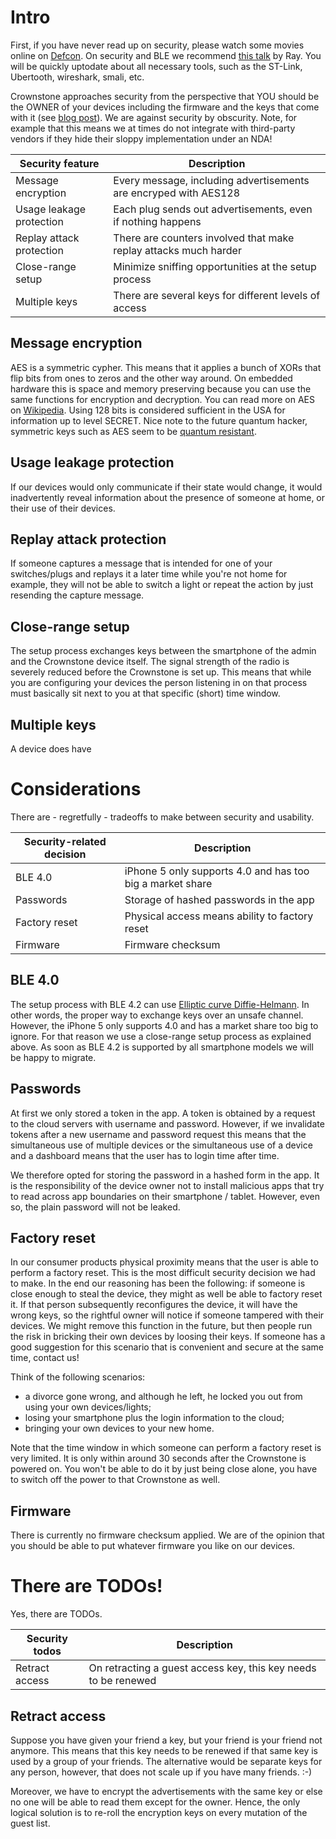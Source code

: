 # Intro

First, if you have never read up on security, please watch some movies online on [Defcon](https://www.defcon.org/). 
On security and BLE we recommend [this talk](https://media.ccc.de/v/33c3-8019-lockpicking_in_the_iot) by Ray. You will be quickly 
uptodate about all necessary tools, such as the ST-Link, Ubertooth, wireshark, smali, etc. 

Crownstone approaches security from the perspective that YOU should be the OWNER of your devices including the firmware and the
keys that come with it (see [blog post](https://crownstone.rocks/2017/01/07/the-devilish-dilemma-of-supporting-android-and-ios-with-ble)). 
We are against security by obscurity. Note, for example that this means we at times do not integrate with third-party vendors 
if they hide their sloppy implementation under an NDA! 

| Security feature                  | Description                                                            |
| ---                               | ---                                                                    |
| Message encryption                | Every message, including advertisements are encryped with AES128       |
| Usage leakage protection          | Each plug sends out advertisements, even if nothing happens            |
| Replay attack protection          | There are counters involved that make replay attacks much harder       |
| Close-range setup                 | Minimize sniffing opportunities at the setup process                   |
| Multiple keys                     | There are several keys for different levels of access                  |

## Message encryption

AES is a symmetric cypher. This means that it applies a bunch of XORs that flip bits from ones to zeros and the other way around. 
On embedded hardware this is space and memory preserving because you can use the same functions for encryption and decryption.
You can read more on AES on [Wikipedia](https://en.wikipedia.org/wiki/Advanced_Encryption_Standard). Using 128 bits is considered 
sufficient in the USA for information up to level SECRET. Nice note to the future quantum hacker, symmetric keys such as AES seem to be 
[quantum resistant](https://en.wikipedia.org/wiki/Post-quantum_cryptography).

## Usage leakage protection

If our devices would only communicate if their state would change, it would inadvertently reveal information about the presence
of someone at home, or their use of their devices. 

## Replay attack protection

If someone captures a message that is intended for one of your switches/plugs and replays it a later time while you're not
home for example, they will not be able to switch a light or repeat the action by just resending the capture message.

## Close-range setup

The setup process exchanges keys between the smartphone of the admin and the Crownstone device itself. The signal strength of 
the radio is severely reduced before the Crownstone is set up. This means that while you are configuring your devices the
person listening in on that process must basically sit next to you at that specific (short) time window.

## Multiple keys

A device does have 

# Considerations

There are - regretfully - tradeoffs to make between security and usability.

| Security-related decision         | Description                                                            |
| ---                               | ---                                                                    |
| BLE 4.0                           | iPhone 5 only supports 4.0 and has too big a market share              |
| Passwords                         | Storage of hashed passwords in the app                                 |
| Factory reset                     | Physical access means ability to factory reset                         |
| Firmware                          | Firmware checksum                                                      |

## BLE 4.0

The setup process with BLE 4.2 can use [Elliptic curve Diffie-Helmann](https://en.wikipedia.org/wiki/Elliptic_curve_Diffie–Hellman).
In other words, the proper way to exchange keys over an unsafe channel. However, the iPhone 5 only supports 4.0 and has a 
market share too big to ignore. For that reason we use a close-range setup process as explained above. As soon as BLE 4.2 is
supported by all smartphone models we will be happy to migrate.

## Passwords

At first we only stored a token in the app. A token is obtained by a request to the cloud servers with username and password. 
However, if we invalidate tokens after a new username and password request this means that the simultaneous use of multiple
devices or the simultaneous use of a device and a dashboard means that the user has to login time after time.

We therefore opted for storing the password in a hashed form in the app. It is the responsibility of the device owner not to 
install malicious apps that try to read across app boundaries on their smartphone / tablet. However, even so, the plain password 
will not be leaked. 

## Factory reset

In our consumer products physical proximity means that the user is able to perform a factory reset. This is the most difficult
security decision we had to make. In the end our reasoning has been the following: if someone is close enough to steal the
device, they might as well be able to factory reset it. If that person subsequently reconfigures the device, it will have the
wrong keys, so the rightful owner will notice if someone tampered with their devices. We might remove this function in the
future, but then people run the risk in bricking their own devices by loosing their keys. If someone has a good suggestion for 
this scenario that is convenient and secure at the same time, contact us!

Think of the following scenarios:

+ a divorce gone wrong, and although he left, he locked you out from using your own devices/lights;
+ losing your smartphone plus the login information to the cloud;
+ bringing your own devices to your new home.

Note that the time window in which someone can perform a factory reset is very limited. It is only within around 30 seconds after the Crownstone is powered on. You won't be able to do it by just being close alone, you have to switch off the power to that Crownstone as well.

## Firmware

There is currently no firmware checksum applied. We are of the opinion that you should be able to put whatever firmware you
like on our devices. 

# There are TODOs!

Yes, there are TODOs. 

| Security todos                    | Description                                                            |
| ---                               | ---                                                                    |
| Retract access                    | On retracting a guest access key, this key needs to be renewed         |

## Retract access

Suppose you have given your friend a key, but your friend is your friend not anymore. This means that this key needs to be 
renewed if that same key is used by a group of your friends. The alternative would be separate keys for any person, however, 
that does not scale up if you have many friends. :-) 

Moreover, we have to encrypt the advertisements with the same key or else no one will be able to read them except for the 
owner. Hence, the only logical solution is to re-roll the encryption keys on every mutation of the guest list.

